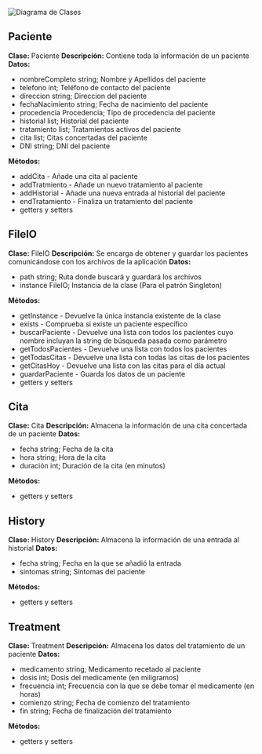 ![Diagrama de Clases](ClassDiagram.jpg)

## Paciente
**Clase:** Paciente
**Descripción:** Contiene toda la información de un paciente
**Datos:**

 * nombreCompleto string; Nombre y Apellidos del paciente
 * telefono int; Teléfono de contacto del paciente
 * direccion string; Direccion del paciente
 * fechaNacimiento string; Fecha de nacimiento del paciente
 * procedencia Procedencia; Tipo de procedencia del paciente
 * historial list<History>; Historial del paciente
 * tratamiento list<Tratmiento>; Tratamientos activos del paciente
 * cita list<Cita>; Citas concertadas del paciente
 * DNI string; DNI del paciente

**Métodos:**

 * addCita - Añade una cita al paciente
 * addTratmiento - Añade un nuevo tratamiento al paciente
 * addHistorial - Añade una nueva entrada al historial del paciente
 * endTratamiento - Finaliza un tratamiento del paciente
 * getters y setters


## FileIO
**Clase:** FileIO
**Descripción:** Se encarga de obtener y guardar los pacientes comunicándose con los archivos de la aplicación 
**Datos:**

 * path string; Ruta donde buscará y guardará los archivos
 * instance FileIO; Instancia de la clase (Para el patrón Singleton)

**Métodos:**

 * getInstance - Devuelve la única instancia existente de la clase
 * exists - Comprueba si existe un paciente específico
 * buscarPaciente - Devuelve una lista con todos los pacientes cuyo nombre incluyan la string de búsqueda pasada como parámetro
 * getTodosPacientes - Devuelve una lista con todos los pacientes
 * getTodasCitas - Devuelve una lista con todas las citas de los pacientes
 * getCitasHoy - Devuelve una lista con las citas para el día actual
 * guardarPaciente - Guarda los datos de un paciente
 * getters y setters


## Cita
**Clase:** Cita
**Descripción:** Almacena la información de una cita concertada de un paciente
**Datos:**

 * fecha string; Fecha de la cita
 * hora string; Hora de la cita
 * duración int; Duración de la cita (en minutos)

**Métodos:**

 * getters y setters

## History
**Clase:** History
**Descripción:** Almacena la información de una entrada al historial
**Datos:**

 * fecha string; Fecha en la que se añadió la entrada
 * sintomas string; Síntomas del paciente

**Métodos:**

 * getters y setters

## Treatment
**Clase:** Treatment
**Descripción:** Almacena los datos del tratamiento de un paciente
**Datos:**

 * medicamento string; Medicamento recetado al paciente
 * dosis int; Dosis del medicamente (en miligramos)
 * frecuencia int; Frecuencia con la que se debe tomar el medicamente (en horas)
 * comienzo string; Fecha de comienzo del tratamiento
 * fin string; Fecha de finalización del tratamiento

**Métodos:**

 * getters y setters
